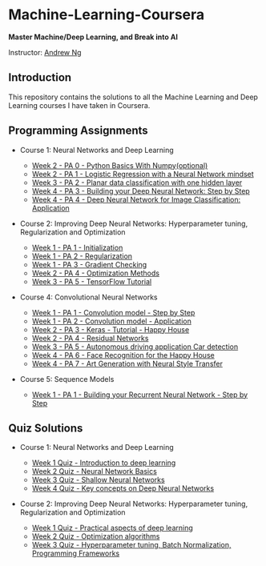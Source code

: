 # Machine-Learning-Coursera

**Master Machine/Deep Learning, and Break into AI**

Instructor: [Andrew Ng](http://www.andrewng.org/)

## Introduction

This repository contains the solutions to all the Machine Learning and Deep Learning courses I have taken in Coursera.

## Programming Assignments

- Course 1: Neural Networks and Deep Learning
  - [Week 2 - PA 0 - Python Basics With Numpy(optional)](https://github.com/rakeshbal99/Machine-Learning-Coursera/blob/master/Deep%20Learning%20Specialisation/Neural%20Networks%20And%20Deep%20Learning/Python%20Basics%20With%20Numpy.ipynb)
  - [Week 2 - PA 1 - Logistic Regression with a Neural Network mindset](https://github.com/rakeshbal99/Machine-Learning-Coursera/blob/master/Deep%20Learning%20Specialisation/Neural%20Networks%20And%20Deep%20Learning/Logistic%20Regression%20with%20a%20Neural%20Network%20mindset.ipynb)
  - [Week 3 - PA 2 - Planar data classification with one hidden layer](https://github.com/rakeshbal99/Machine-Learning-Coursera/blob/master/Deep%20Learning%20Specialisation/Neural%20Networks%20And%20Deep%20Learning/Planar%20data%20classification%20with%20one%20hidden%20layer.ipynb)
  - [Week 4 - PA 3 - Building your Deep Neural Network: Step by Step](https://github.com/rakeshbal99/Machine-Learning-Coursera/blob/master/Deep%20Learning%20Specialisation/Neural%20Networks%20And%20Deep%20Learning/Building%20your%20Deep%20Neural%20Network-Step%20by%20Step.ipynb)
  - [Week 4 - PA 4 - Deep Neural Network for Image Classification: Application](https://github.com/rakeshbal99/Machine-Learning-Coursera/blob/master/Deep%20Learning%20Specialisation/Neural%20Networks%20And%20Deep%20Learning/Deep%20Neural%20Network-Application.ipynb)


- Course 2: Improving Deep Neural Networks: Hyperparameter tuning, Regularization and Optimization
  - [Week 1 - PA 1 - Initialization](https://github.com/rakeshbal99/Machine-Learning-Coursera/blob/master/Deep%20Learning%20Specialisation/Improving%20Deep%20Neural%20Networks%20Hyperparameter%20tuning%2C%20Regularization%20and%20Optimization/Initialization.ipynb)
  - [Week 1 - PA 2 - Regularization](https://github.com/rakeshbal99/Machine-Learning-Coursera/blob/master/Deep%20Learning%20Specialisation/Improving%20Deep%20Neural%20Networks%20Hyperparameter%20tuning%2C%20Regularization%20and%20Optimization/Regularization.ipynb)
  - [Week 1 - PA 3 - Gradient Checking](https://github.com/rakeshbal99/Machine-Learning-Coursera/blob/master/Deep%20Learning%20Specialisation/Improving%20Deep%20Neural%20Networks%20Hyperparameter%20tuning%2C%20Regularization%20and%20Optimization/Gradient%20Checking.ipynb)
  - [Week 2 - PA 4 - Optimization Methods](https://github.com/rakeshbal99/Machine-Learning-Coursera/blob/master/Deep%20Learning%20Specialisation/Improving%20Deep%20Neural%20Networks%20Hyperparameter%20tuning%2C%20Regularization%20and%20Optimization/Optimization%20methods.ipynb)
  - [Week 3 - PA 5 - TensorFlow Tutorial](https://github.com/rakeshbal99/Machine-Learning-Coursera/blob/master/Deep%20Learning%20Specialisation/Improving%20Deep%20Neural%20Networks%20Hyperparameter%20tuning%2C%20Regularization%20and%20Optimization/Tensorflow%20Tutorial.ipynb)


- Course 4: Convolutional Neural Networks
  - [Week 1 - PA 1 - Convolution model - Step by Step](https://github.com/rakeshbal99/Machine-Learning-Coursera/blob/master/Deep%20Learning%20Specialisation/Convolutional%20Neural%20Networks/Convolution%20model%20-%20Step%20by%20Step.ipynb)
  - [Week 1 - PA 2 - Convolution model - Application](https://github.com/rakeshbal99/Machine-Learning-Coursera/blob/master/Deep%20Learning%20Specialisation/Convolutional%20Neural%20Networks/Convolution%20model%20-%20Application.ipynb)
  - [Week 2 - PA 3 - Keras - Tutorial - Happy House](https://github.com/rakeshbal99/Machine-Learning-Coursera/blob/master/Deep%20Learning%20Specialisation/Convolutional%20Neural%20Networks/Keras%20-%20Tutorial%20-%20Happy%20House.ipynb)
  - [Week 2 - PA 4 - Residual Networks](https://github.com/rakeshbal99/Machine-Learning-Coursera/blob/master/Deep%20Learning%20Specialisation/Convolutional%20Neural%20Networks/Residual%20Networks.ipynb)
  - [Week 3 - PA 5 - Autonomous driving application Car detection](https://github.com/rakeshbal99/Machine-Learning-Coursera/blob/master/Deep%20Learning%20Specialisation/Convolutional%20Neural%20Networks/Autonomous%20driving%20application%20Car%20detection.ipynb)
  - [Week 4 - PA 6 - Face Recognition for the Happy House](https://github.com/rakeshbal99/Machine-Learning-Coursera/blob/master/Deep%20Learning%20Specialisation/Convolutional%20Neural%20Networks/Face%20Recognition%20for%20the%20Happy%20House.ipynb)
  - [Week 4 - PA 7 - Art Generation with Neural Style Transfer](https://github.com/rakeshbal99/Machine-Learning-Coursera/blob/master/Deep%20Learning%20Specialisation/Convolutional%20Neural%20Networks/Art%20Generation%20with%20Neural%20Style%20Transfer.ipynb)


- Course 5: Sequence Models
    - [Week 1 - PA 1 - Building your Recurrent Neural Network - Step by Step](https://github.com/rakeshbal99/Machine-Learning-Coursera/blob/master/Deep%20Learning%20Specialisation/Sequence%20Models/Building%20a%20Recurrent%20Neural%20Network%20Step%20by%20Step.ipynb)


## Quiz Solutions

- Course 1: Neural Networks and Deep Learning
  - [Week 1 Quiz - Introduction to deep learning](https://github.com/rakeshbal99/Machine-Learning-Coursera/blob/master/Deep%20Learning%20Specialisation/Neural%20Networks%20And%20Deep%20Learning/Week%201%20Quiz%20-%20Introduction%20to%20deep%20learning.md)
  - [Week 2 Quiz - Neural Network Basics](https://github.com/rakeshbal99/Machine-Learning-Coursera/blob/master/Deep%20Learning%20Specialisation/Neural%20Networks%20And%20Deep%20Learning/Week%202%20Quiz%20-%20Neural%20Network%20Basics.md)
  - [Week 3 Quiz - Shallow Neural Networks](https://github.com/rakeshbal99/Machine-Learning-Coursera/blob/master/Deep%20Learning%20Specialisation/Neural%20Networks%20And%20Deep%20Learning/Week%203%20Quiz%20-%20Shallow%20Neural%20Networks.md)
  - [Week 4 Quiz - Key concepts on Deep Neural Networks](https://github.com/rakeshbal99/Machine-Learning-Coursera/blob/master/Deep%20Learning%20Specialisation/Neural%20Networks%20And%20Deep%20Learning/Week%204%20Quiz%20-%20Key%20concepts%20on%20Deep%20Neural%20Networks.md)


- Course 2: Improving Deep Neural Networks: Hyperparameter tuning, Regularization and Optimization
  - [Week 1 Quiz - Practical aspects of deep learning](https://github.com/rakeshbal99/Machine-Learning-Coursera/blob/master/Deep%20Learning%20Specialisation/Improving%20Deep%20Neural%20Networks%20Hyperparameter%20tuning%2C%20Regularization%20and%20Optimization/Week%201%20Quiz%20-%20Practical%20aspects%20of%20deep%20learning.md)
  - [Week 2 Quiz - Optimization algorithms](https://github.com/rakeshbal99/Machine-Learning-Coursera/blob/master/Deep%20Learning%20Specialisation/Improving%20Deep%20Neural%20Networks%20Hyperparameter%20tuning%2C%20Regularization%20and%20Optimization/Week%202%20Quiz%20-%20Optimization%20algorithms.md)
  - [Week 3 Quiz - Hyperparameter tuning, Batch Normalization, Programming Frameworks](https://github.com/rakeshbal99/Machine-Learning-Coursera/blob/master/Deep%20Learning%20Specialisation/Improving%20Deep%20Neural%20Networks%20Hyperparameter%20tuning%2C%20Regularization%20and%20Optimization/Week%203%20Quiz%20-%20Hyperparameter%20tuning%2C%20Batch%20Normalization%2C%20Programming%20Frameworks.md)
